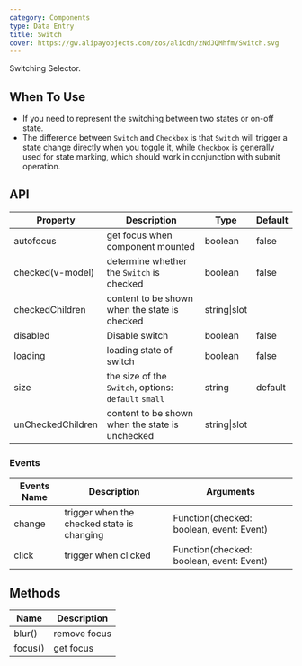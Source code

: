 ```yaml
---
category: Components
type: Data Entry
title: Switch
cover: https://gw.alipayobjects.com/zos/alicdn/zNdJQMhfm/Switch.svg
---
```


Switching Selector.

## When To Use

- If you need to represent the switching between two states or on-off state.
- The difference between `Switch` and `Checkbox` is that `Switch` will trigger a state change directly when you toggle it, while `Checkbox` is generally used for state marking, which should work in conjunction with submit operation.

## API

| Property | Description | Type | Default |
| --- | --- | --- | --- |
| autofocus | get focus when component mounted | boolean | false |
| checked(v-model) | determine whether the `Switch` is checked | boolean | false |
| checkedChildren | content to be shown when the state is checked | string\|slot |  |
| disabled | Disable switch | boolean | false |
| loading | loading state of switch | boolean | false |
| size | the size of the `Switch`, options: `default` `small` | string | default |
| unCheckedChildren | content to be shown when the state is unchecked | string\|slot |  |

### Events

| Events Name | Description | Arguments |
| --- | --- | --- |
| change | trigger when the checked state is changing | Function(checked: boolean, event: Event) |  |
| click | trigger when clicked | Function(checked: boolean, event: Event) |  |

## Methods

| Name    | Description  |
| ------- | ------------ |
| blur()  | remove focus |
| focus() | get focus    |
